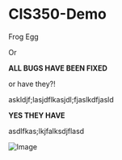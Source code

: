 # CIS350-Demo


Frog Egg

Or 

**ALL BUGS HAVE BEEN FIXED**

or have they?!

askldjf;lasjdflkasjdl;fjaslkdfjasld



**YES THEY HAVE**


asdlfkas;lkjfalksdjflasd

![Image](https://i.imgflip.com/1wqwjz.jpg)

